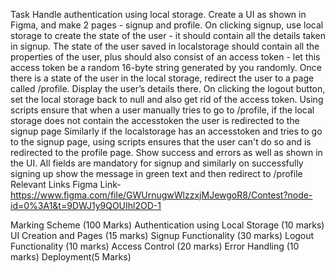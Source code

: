 Task
Handle authentication using local storage.
Create a UI as shown in Figma, and make 2 pages - signup and profile.
On clicking signup, use local storage to create the state of the user - it should contain all the details taken in signup.
The state of the user saved in localstorage should contain all the properties of the user, plus should also consist of an access token - let this access token be a random 16-byte string generated by you randomly.
Once there is a state of the user in the local storage, redirect the user to a page called /profile. Display the user’s details there.
On clicking the logout button, set the local storage back to null and also get rid of the access token.
Using scripts ensure that when a user manually tries to go to /profile, if the local storage does not contain the accesstoken the user is redirected to the signup page
Similarly if the localstorage has an accesstoken and tries to go to the signup page, using scripts ensures that the user can't do so and is redirected to the profile page.
Show success and errors as well as shown in the UI. All fields are mandatory for signup and similarly on successfully signing up show the message in green text and then redirect to /profile
Relevant Links
Figma Link- https://www.figma.com/file/GWUrnugwWlzzxjMJewgoR8/Contest?node-id=0%3A1&t=9DWJ1y9QOUIhl2OD-1

Marking Scheme (100 Marks)
Authentication using Local Storage (10 marks)
UI Creation and Pages (15 marks)
Signup Functionality (30 marks)
Logout Functionality (10 marks)
Access Control (20 marks)
Error Handling (10 marks)
Deployment(5 Marks)